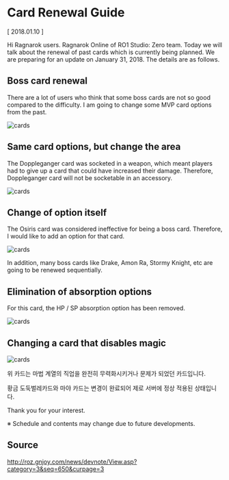 # Card Renewal Guide

[ 2018.01.10 ]

Hi Ragnarok users. Ragnarok Online of RO1 Studio: Zero team. Today we will talk about the renewal of past cards which is currently being planned. We are preparing for an update on January 31, 2018. The details are as follows.

## Boss card renewal
 
There are a lot of users who think that some boss cards are not so good compared to the difficulty. I am going to change some MVP card options from the past.

![cards](http://imgc.gnjoy.com/ufile/common/2018/01/10/060633_geK2OufS.jpg)

## Same card options, but change the area

The Doppleganger card was socketed in a weapon, which meant players had to give up a card that could have increased their damage. Therefore, Doppleganger card will not be socketable in an accessory.

![cards](http://imgc.gnjoy.com/ufile/common/2018/01/10/060646_klPepUys.jpg)
 
## Change of option itself
 
The Osiris card was considered ineffective for being a boss card. Therefore, I would like to add an option for that card.

![cards](http://imgc.gnjoy.com/ufile/common/2018/01/10/060655_zWDhEo9w.jpg)

In addition, many boss cards like Drake, Amon Ra, Stormy Knight, etc are going to be renewed sequentially.

## Elimination of absorption options
 
For this card, the HP / SP absorption option has been removed.

![cards](http://imgc.gnjoy.com/ufile/common/2018/01/10/060704_s7yMZLxC.jpg)

## Changing a card that disables magic
 
![cards](http://imgc.gnjoy.com/ufile/common/2018/01/10/060711_1PvEOM76.jpg)
 
위 카드는 마법 계열의 직업을 완전히 무력화시키거나 문제가 되었던 카드입니다.

황금 도둑벌레카드와 마야 카드는 변경이 완료되어 제로 서버에 정상 적용된 상태입니다.

Thank you for your interest.

※ Schedule and contents may change due to future developments.

## Source
http://roz.gnjoy.com/news/devnote/View.asp?category=3&seq=650&curpage=3